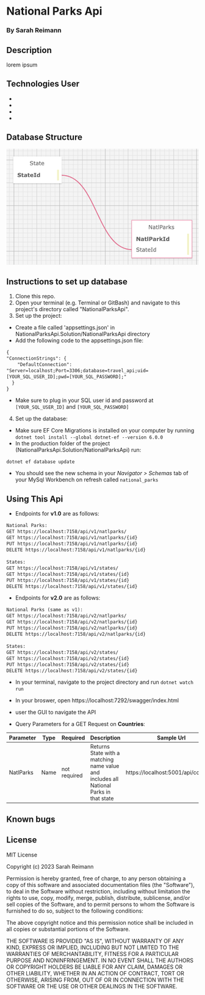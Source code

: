 # National Parks Api

### By Sarah Reimann

## Description

lorem ipsum

## Technologies User

*
*
*
*

## Database Structure
![photo of SQL designer](./NationalParksAPI/wwwroot/imgs/schema.png)

## Instructions to set up database
1. Clone this repo.
2. Open your terminal (e.g. Terminal or GitBash) and navigate to this project's directory called "NationalParksApi".
3. Set up the project:
  * Create a file called 'appsettings.json' in NationalParksApi.Solution/NationalParksApi directory
  * Add the following code to the appsettings.json file:
  ```
  {
  "ConnectionStrings": {
      "DefaultConnection": "Server=localhost;Port=3306;database=travel_api;uid=[YOUR_SQL_USER_ID];pwd=[YOUR_SQL_PASSWORD];"
    }
  }
  ```
  * Make sure to plug in your SQL user id and password at ```[YOUR_SQL_USER_ID]``` and ```[YOUR_SQL_PASSWORD]```
4. Set up the database:
  * Make sure EF Core Migrations is installed on your computer by running ```dotnet tool install --global dotnet-ef --version 6.0.0```
  * In the production folder of the project (NationalParksApi.Solution/NationalParksApi) run:
  ```
  dotnet ef database update
  ```
  * You should see the new schema in your _Navigator > Schemas_ tab of your MySql Workbench on refresh called ```national_parks```


## Using This Api

* Endpoints for **v1.0** are as follows:

```
National Parks:
GET https://localhost:7158/api/v1/natlparks/
GET https://localhost:7158/api/v1/natlparks/{id}
PUT https://localhost:7158/api/v1/natlparks/{id}
DELETE https://localhost:7158/api/v1/natlparks/{id}

States:
GET https://localhost:7158/api/v1/states/
GET https://localhost:7158/api/v1/states/{id}
PUT https://localhost:7158/api/v1/states/{id}
DELETE https://localhost:7158/api/v1/states/{id}

```

* Endpoints for **v2.0** are as follows:
```
National Parks (same as v1):
GET https://localhost:7158/api/v2/natlparks/
GET https://localhost:7158/api/v2/natlparks/{id}
PUT https://localhost:7158/api/v2/natlparks/{id}
DELETE https://localhost:7158/api/v2/natlparks/{id}

States:
GET https://localhost:7158/api/v2/states/
GET https://localhost:7158/api/v2/states/{id}
PUT https://localhost:7158/api/v2/states/{id}
DELETE https://localhost:7158/api/v2/states/{id}

```

* In your terminal, navigate to the project directory and run ```dotnet watch run``` 
* In your broswer, open https://localhost:7292/swagger/index.html
* user the GUI to navigate the API

* Query Parameters for a GET Request on **Countries**: 

| Parameter  | Type   | Required     | Description                                      | Sample Url  |
|----------- |-----   | ---------    | -------------                                    | ----------  |
| NatlParks | Name | not required | Returns State with a matching name value and includes all National Parks in that state | https://localhost:5001/api/countries |

## Known bugs

## License

MIT License

Copyright (c) 2023 Sarah Reimann

Permission is hereby granted, free of charge, to any person obtaining a copy
of this software and associated documentation files (the "Software"), to deal
in the Software without restriction, including without limitation the rights
to use, copy, modify, merge, publish, distribute, sublicense, and/or sell
copies of the Software, and to permit persons to whom the Software is
furnished to do so, subject to the following conditions:

The above copyright notice and this permission notice shall be included in all
copies or substantial portions of the Software.

THE SOFTWARE IS PROVIDED "AS IS", WITHOUT WARRANTY OF ANY KIND, EXPRESS OR
IMPLIED, INCLUDING BUT NOT LIMITED TO THE WARRANTIES OF MERCHANTABILITY,
FITNESS FOR A PARTICULAR PURPOSE AND NONINFRINGEMENT. IN NO EVENT SHALL THE
AUTHORS OR COPYRIGHT HOLDERS BE LIABLE FOR ANY CLAIM, DAMAGES OR OTHER
LIABILITY, WHETHER IN AN ACTION OF CONTRACT, TORT OR OTHERWISE, ARISING FROM,
OUT OF OR IN CONNECTION WITH THE SOFTWARE OR THE USE OR OTHER DEALINGS IN THE
SOFTWARE.